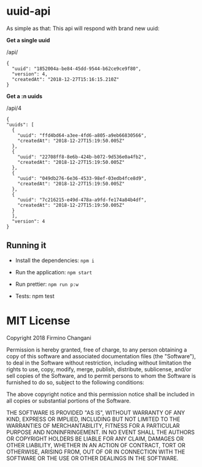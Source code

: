 # uuid-api

As simple as that: This api will respond with brand new uuid:

**Get a single uuid**

/api/


```
{
  "uuid": "1852004a-be84-45dd-9544-b62ce9ce9f80",
  "version": 4,
  "createdAt": "2018-12-27T15:16:15.210Z"
}
```

**Get a :n uuids**

/api/4


```
{
"uuids": [
  {
    "uuid": "ffd4bd64-a3ee-4fd6-a805-a9eb66830566",
    "createdAt": "2018-12-27T15:19:50.005Z"
  },
  {
    "uuid": "22708ff8-8e6b-424b-b072-9d536e0a4fb2",
    "createdAt": "2018-12-27T15:19:50.005Z"
  },
  {
    "uuid": "049db276-6e36-4533-98ef-03edb4fce8d9",
    "createdAt": "2018-12-27T15:19:50.005Z"
  },
  {
    "uuid": "7c216215-e49d-478a-a9fd-fe174a84b4df",
    "createdAt": "2018-12-27T15:19:50.005Z"
  }
  ],
  "version": 4
}
```

## Running it

* Install the dependencies: ```npm i```

* Run the application: ```npm start```

* Run prettier: ```npm run p:w``` 

* Tests: npm test

# MIT License

Copyright 2018 Firmino Changani

Permission is hereby granted, free of charge, to any person obtaining a copy of this software and associated documentation files (the "Software"), to deal in the Software without restriction, including without limitation the rights to use, copy, modify, merge, publish, distribute, sublicense, and/or sell copies of the Software, and to permit persons to whom the Software is furnished to do so, subject to the following conditions:

The above copyright notice and this permission notice shall be included in all copies or substantial portions of the Software.

THE SOFTWARE IS PROVIDED "AS IS", WITHOUT WARRANTY OF ANY KIND, EXPRESS OR IMPLIED, INCLUDING BUT NOT LIMITED TO THE WARRANTIES OF MERCHANTABILITY, FITNESS FOR A PARTICULAR PURPOSE AND NONINFRINGEMENT. IN NO EVENT SHALL THE AUTHORS OR COPYRIGHT HOLDERS BE LIABLE FOR ANY CLAIM, DAMAGES OR OTHER LIABILITY, WHETHER IN AN ACTION OF CONTRACT, TORT OR OTHERWISE, ARISING FROM, OUT OF OR IN CONNECTION WITH THE SOFTWARE OR THE USE OR OTHER DEALINGS IN THE SOFTWARE.